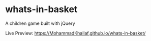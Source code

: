 # whats-in-basket

A children game built with jQuery

Live Preview:
https://MohammadKhallaf.github.io/whats-in-basket/
